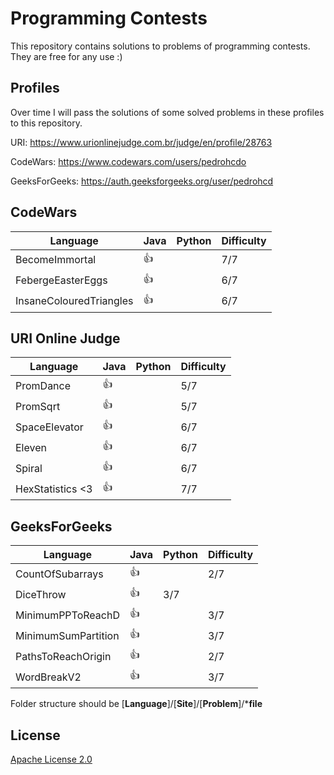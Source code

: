 # Programming Contests

This repository contains solutions to problems of programming contests.
They are free for any use :)

## Profiles

Over time I will pass the solutions of some solved problems in these profiles to this repository.

URI: https://www.urionlinejudge.com.br/judge/en/profile/28763

CodeWars: https://www.codewars.com/users/pedrohcdo

GeeksForGeeks: https://auth.geeksforgeeks.org/user/pedrohcd

## CodeWars


Language| Java | Python | Difficulty
--- | --- | --- | --- |
BecomeImmortal | :+1: |  | 7/7 |
FebergeEasterEggs | :+1: |  | 6/7 |
InsaneColouredTriangles | :+1: |  | 6/7 |

## URI Online Judge


Language| Java | Python | Difficulty
--- | --- | --- | --- |
PromDance | :+1: |  | 5/7 |
PromSqrt | :+1: |  | 5/7 |
SpaceElevator | :+1: |  | 6/7 |
Eleven | :+1: |  | 6/7 |
Spiral | :+1: |  | 6/7 |
HexStatistics <3 | :+1: |  | 7/7 |

## GeeksForGeeks


Language| Java | Python | Difficulty
--- | --- | --- | --- |
CountOfSubarrays | :+1: |  | 2/7 |
DiceThrow | :+1: | 3/7 |
MinimumPPToReachD | :+1: |  | 3/7 |
MinimumSumPartition | :+1: |  | 3/7 |
PathsToReachOrigin | :+1: |  | 2/7 |
WordBreakV2 | :+1: |  | 3/7 |

Folder structure should be
[**Language**]/[**Site**]/[**Problem**]/***file**  


## License

[Apache License 2.0](LICENSE)
